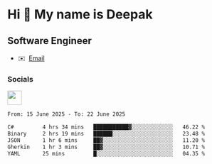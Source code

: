 Hi 👋 My name is Deepak
=======================

Software Engineer
-----------------
* ✉️  [Email](mailto:kumar.neu19@gmail.com)


### Socials

<p align="left"><a href="https://www.linkedin.com/in/deepak94kumar" target="_blank" rel="noreferrer"><img src="https://raw.githubusercontent.com/danielcranney/readme-generator/main/public/icons/socials/linkedin.svg" width="32" height="32" /></a></p>

<!--START_SECTION:waka-->

```txt
From: 15 June 2025 - To: 22 June 2025

C#         4 hrs 34 mins   ███████████▓░░░░░░░░░░░░░   46.22 %
Binary     2 hrs 19 mins   ██████░░░░░░░░░░░░░░░░░░░   23.48 %
JSON       1 hr 6 mins     ██▓░░░░░░░░░░░░░░░░░░░░░░   11.20 %
Gherkin    1 hr 3 mins     ██▓░░░░░░░░░░░░░░░░░░░░░░   10.71 %
YAML       25 mins         █░░░░░░░░░░░░░░░░░░░░░░░░   04.35 %
```

<!--END_SECTION:waka-->
